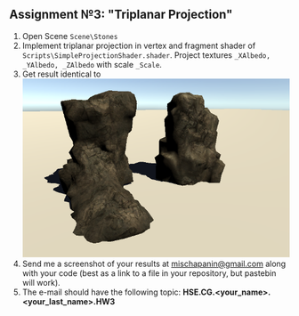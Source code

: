 ## Assignment №3: "Triplanar Projection"

1. Open Scene `Scene\Stones`
2. Implement triplanar projection in vertex and fragment shader of `Scripts\SimpleProjectionShader.shader`. Project textures `_XAlbedo, _YAlbedo, _ZAlbedo` with scale `_Scale`.
3. Get result identical to ![Desired result](./ExpectedResult.png)
4. Send me a screenshot of your results at mischapanin@gmail.com along with your code (best as a link to a file in your repository, but pastebin will work).
5. The e-mail should have the following topic: __HSE.CG.<your_name>.<your_last_name>.HW3__